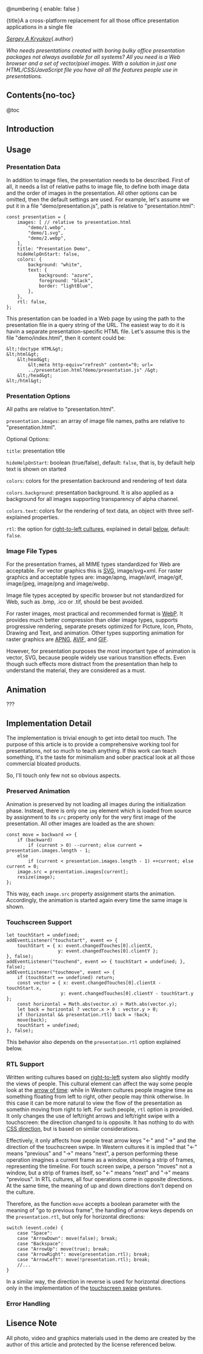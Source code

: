 @numbering {
    enable: false
}

{title}A a cross-platform replacement for all those office presentation applications in a single file

[*Sergey A Kryukov*](https://www.SAKryukov.org){.author}

*Who needs presentations created with boring bulky office presentation packages not always available for all systems? All you need is a Web browser and a set of vector/pixel images. With a solution in just one HTML/CSS/JavaScript file you have all all the features people use in presentations.*

<!-- copy to CodeProject from here ------------------------------------------->

## Contents{no-toc}

@toc

## Introduction

## Usage

### Presentation Data

In addition to image files, the presentation needs to be described. First of all, it needs a list of relative paths to image file, to define both image data and the order of images in the presentation. All other options can be omitted, then the default settings are used. For example, let's assume we put it in a file "demo/presentation.js", path is relative to "presentation.html":

```{lang=JavaScript}{#presentation-sample}
const presentation = {
    images: [ // relative to presentation.html
        "demo/1.webp",
        "demo/1.svg",
        "demo/2.webp",
    ],
    title: "Presentation Demo",
    hideHelpOnStart: false,
    colors: {
        background: "white",
        text: {
            background: "azure",
            foreground: "black",
            border: "lightBlue",
        },
    },
    rtl: false,
};
```

This presentation can be loaded in a Web page by using the path to the presentation file in a query string of the URL. The easiest way to do it is havin a separate presentation-specific HTML file. Let's assume this is the file "demo/index.html", then it content could be:

```{lang=HTML}{#presentation-index-sample}
&lt;!doctype HTML&gt;
&lt;html&gt;
    &lt;head&gt;
        &lt;meta http-equiv="refresh" content="0; url=
        ../presentation.html?demo/presentation.js" /&gt;
    &lt;/head&gt;
&lt;/html&gt;
```

### Presentation Options

All paths are relative to "presentation.html".

`presentation.images`: an array of image file names, paths are relative to "presentation.html".

Optional Options:

`title`: presentation title

`hideHelpOnStart`: boolean (true/false), default: `false`, that is, by default help text is shown on started

`colors`: colors for the presentation backround and rendering of text data

`colors.background`: presentation background. It is also applied as a background for all images supporting transparency of alpha channel.

`colors.text`: colors for the rendering of text data, an object with three self-explained properties.

`rtl`: the option for [right-to-left cultures](https://en.wikipedia.org/wiki/Right-to-left), explained in detail [below](#heading-rtl-support), default: `false`.

### Image File Types

For the presentation frames, all MIME types standardized for Web are acceptable. For vector graphics this is [SVG](https://en.wikipedia.org/wiki/Scalable_Vector_Graphics), image/svg+xml. For raster graphics and acceptable types are: image/apng, image/avif, image/gif, image/jpeg, image/png and image/webp.

Image file types accepted by specific browser but not standardized for Web, such as .bmp, .ico or .tif, should be best avoided.

For raster images, most practical and recommended format is [WebP](https://en.wikipedia.org/wiki/WebP). It provides much better compression than older image types, supports progressive rendering, separate presets optimized for Picture, Icon, Photo, Drawing and Text, and animation. Other types supporting animation for raster graphics are [APNG](https://en.wikipedia.org/wiki/APNG), [AVIF](https://en.wikipedia.org/wiki/AV1#AV1_Image_File_Format_(AVIF)), and [GIF](https://en.wikipedia.org/wiki/GIF).

However, for presentation purposes the most important type of animation is vector, SVG, because people widely use various transition effects. Even though such effects more distract from the presentation than help to understand the material, they are considered as a must.

## Animation

???

## Implementation Detail

The implementation is trivial enough to get into detail too much. The purpose of this article is to provide a comprehensive working tool for presentations, not so much to teach anything. If this work can teach something, it's the taste for minimalism and sober practical look at all those commercial bloated products.

So, I'll touch only few not so obvious aspects.

### Preserved Animation

Animation is preserved by not loading all images during the initialization phase. Instead, there is only one `img` element which is loaded from source by assignment to its `src` property only for the very first image of the presentation. All other images are loaded as the are shown:

```{lang=JavaScript}{#code-move}
const move = backward => {
    if (backward)
        if (current > 0) --current; else current = presentation.images.length - 1;
    else
        if (current < presentation.images.length - 1) ++current; else current = 0;
    image.src = presentation.images[current];
    resize(image);
};
```
This way, each `image.src` property assignment starts the animation. Accordingly, the animation is started again every time the same image is shown.

### Touchscreen Support

```{lang=JavaScript}{#code-touch}
let touchStart = undefined;
addEventListener("touchstart", event => {
    touchStart = { x: event.changedTouches[0].clientX,
                   y: event.changedTouches[0].clientY };
}, false);
addEventListener("touchend", event => { touchStart = undefined; }, false);
addEventListener("touchmove", event => {
    if (touchStart == undefined) return;
    const vector = { x: event.changedTouches[0].clientX - touchStart.x,
                    y: event.changedTouches[0].clientY - touchStart.y };
    const horizontal = Math.abs(vector.x) > Math.abs(vector.y);
    let back = horizontal ? vector.x > 0 : vector.y > 0;
    if (horizontal && presentation.rtl) back = !back;
    move(back);
    touchStart = undefined;
}, false);
```
This behavior also depends on the `presentation.rtl` option explained below.

### RTL Support

Written writing cultures based on [right-to-left](https://en.wikipedia.org/wiki/Right-to-left) system also slightly modify the views of people. This cultural element can affect the way some people look at the [arrow of time](https://en.wikipedia.org/wiki/Arrow_of_time): while in Western cultures people imagine time as something floating from left to right, other people may think otherwise. In this case it can be more natural to view the flow of the presentation as somethin moving from right to left. For such people, `rtl` option is provided. It only changes the use of left/right arrows and left/right swipe with a touchscreen: the direction changed to is opposite. It has nothing to do with [CSS direction](https://developer.mozilla.org/en-US/docs/Web/CSS/direction), but is based on similar considerations.

Effectively, it only affects how people treat arrow keys "&larr;" and "&rarr;" and the direction of the touchscreen swipe. In Western cultures it is implied that "&larr;" means "previous" and "&rarr;" means "next", a person performing these operation imagines a current frame as a window, showing a strip of frames, representing the timeline. For touch screen swipe, a person "moves" not a window, but a strip of frames itself, so "&larr;" means "next" and "&rarr;" means "previous". In RTL cultures, all four operations come in opposite directions. At the same time, the meaning of up and down directions don't depend on the culture.

Therefore, as the function `move` accepts a boolean parameter with the meaning of "go to previous frame", the handling of arrow keys depends on the `presentation.rtl`, but only for horizontal directions:

```{lang=JavaScript}{#code-keyboard}
switch (event.code) {
    case "Space":
    case "ArrowDown": move(false); break;
    case "Backspace":
    case "ArrowUp": move(true); break;
    case "ArrowRight": move(presentation.rtl); break;
    case "ArrowLeft": move(!presentation.rtl); break;
    //...
}
```
In a similar way, the direction in reverse is used for horizontal directions only in the implementation of the [touchscreen swipe](##heading-touchscreen-support) gestures.

### Error Handling

## Lisence Note

All photo, video and graphics materials used in the demo are created by the author of this article and protected by the license referenced below.
